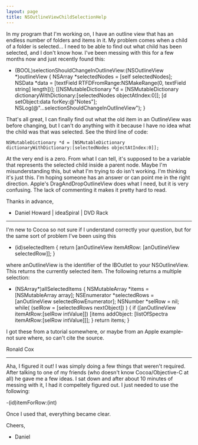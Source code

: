 ```yaml
---
layout: page
title: NSOutlineViewChildSelectionHelp
---
```


In my program that I'm working on, I have an outline view that has an endless number of folders and items in it.  My problem comes when a child of a folder is selected...  I need to be able to find out what child has been selected, and I don't know how.  I've been messing with this for a few months now and just recently found this:

    
- (BOOL)selectionShouldChangeInOutlineView:(NSOutlineView *)outlineView
{
    NSArray *selectedNodes = [self selectedNodes];
    NSData *data = [textField RTFDFromRange:NSMakeRange(0, textField string] length])];
    [[NSMutableDictionary *d = [NSMutableDictionary dictionaryWithDictionary:[selectedNodes objectAtIndex:0]];
    [d setObject:data forKey:@"Notes"];
    NSLog(@"...selectionShouldChangeInOutlineView");
}


That's all great, I can finally find out what the old item in an OutlineView was before changing, but I can't do anything with it because I have no idea what the child was that was selected.  See the third line of code:

    
    NSMutableDictionary *d = [NSMutableDictionary dictionaryWithDictionary:[selectedNodes objectAtIndex:0]];


At the very end is a zero.  From what I can tell, it's supposed to be a variable that represents the selected child inside a parent node.  Maybe I'm misunderstanding this, but what I'm trying to do isn't working.  I'm thinking it's just this.  I'm hoping someone has an answer or can point me in the right direction.  Apple's DragAndDropOutlineView does what I need, but it is very confusing.  The lack of commenting it makes it pretty hard to read.

Thanks in advance,
 - Daniel Howard | ideaSpiral | DVD Rack

----

I'm new to Cocoa so not sure if I understand correctly your question, but for the same sort of problem I've been using this

    

- (id)selectedItem {
 return [anOutlineView itemAtRow: [anOutlineView selectedRow]]; }



where anOutlineView is the identifier of the IBOutlet to your NSOutlineView.  This returns the currently selected item. The following returns a multiple selection:

    

- (NSArray*)allSelectedItems {
    NSMutableArray *items = [NSMutableArray array];
    NSEnumerator *selectedRows = [anOutlineView selectedRowEnumerator];
    NSNumber *selRow = nil;
    while( (selRow = [selectedRows nextObject]) ) {
        if ([anOutlineView itemAtRow:[selRow intValue]]) 
            [items addObject: [listOfSpectra itemAtRow:[selRow intValue]]];
    }
    return items;
}



I got these from a tutorial somewhere, or maybe from an Apple example- not sure where, so can't cite the source.

Ronald Cox

----

Aha, I figured it out!  I was simply doing a few things that weren't required.  After talking to one of my friends (who doesn't know Cocoa/Objective-C at all) he gave me a few ideas.  I sat down and after about 10 minutes of messing with it, I had it compeltely figured out.  I just needed to use the following:

-(id)itemForRow:(int)

Once I used that, everything became clear.

Cheers,
 - Daniel

